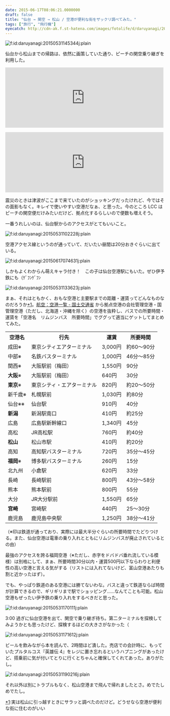```yaml
---
date: 2015-06-17T08:06:21.0000000
draft: false
title: "仙台 → 関空 → 松山 / 空港が便利な街をザックリ調べてみた。"
tags: ["旅行", "飛行機"]
eyecatch: http://cdn-ak.f.st-hatena.com/images/fotolife/d/daruyanagi/20150531/20150531145344.jpg
---
```

<p><span itemscope itemtype="http://schema.org/Photograph"><img src="20150531145344.jpg" alt="f:id:daruyanagi:20150531145344j:plain" title="f:id:daruyanagi:20150531145344j:plain" class="hatena-fotolife" itemprop="image"></span></p><p>仙台から松山までの帰路は、依然に画策していた通り、ピーチの関空乗り継ぎを利用した。</p><p><iframe src="https://hatenablog-parts.com/embed?url=https%3A%2F%2Fblog.daruyanagi.jp%2Fentry%2F2015%2F06%2F10%2F165900" title="サトヤ+プロ生勉強会＠マイクロソフト東北支店 に参加してきたった #satoya #pronama - だるろぐ" class="embed-card embed-blogcard" scrolling="no" frameborder="0" style="display: block; width: 100%; height: 190px; max-width: 500px; margin: 10px 0px;"></iframe></p><p><iframe src="https://hatenablog-parts.com/embed?url=https%3A%2F%2Fblog.daruyanagi.jp%2Fentry%2F2015%2F06%2F02%2F000335" title="松山から仙台へ行くために、まず東京へでる。 - だるろぐ" class="embed-card embed-blogcard" scrolling="no" frameborder="0" style="display: block; width: 100%; height: 190px; max-width: 500px; margin: 10px 0px;"></iframe></p><p>震災のときは津波がここまで来ていたのがショッキングだったけれど、今ではその面影もなく。キレイで使いやすい空港だなぁ、と思った。今のところ LCC はピーチの関空便だけみたいだけど、拠点化するらしいので便数も増えそう。</p><p>一番うれしいのは、仙台駅からのアクセスがとてもいいこと。</p><p><span itemscope itemtype="http://schema.org/Photograph"><img src="20150531102228.jpg" alt="f:id:daruyanagi:20150531102228j:plain" title="f:id:daruyanagi:20150531102228j:plain" class="hatena-fotolife" itemprop="image"></span></p><p>空港アクセス線というのが通っていて、だいたい昼間は20分おきぐらいに出ている。</p><p><span itemscope itemtype="http://schema.org/Photograph"><img src="20150617074631.jpg" alt="f:id:daruyanagi:20150617074631j:plain" title="f:id:daruyanagi:20150617074631j:plain" class="hatena-fotolife" itemprop="image"></span></p><p>しかもよくわからん萌えキャラ付き！　この子は仙台空港駅にもいた。ぜひ伊予鉄にも（ｹﾞﾌﾝｹﾞﾌﾝ</p><p><span itemscope itemtype="http://schema.org/Photograph"><img src="20150531133623.jpg" alt="f:id:daruyanagi:20150531133623j:plain" title="f:id:daruyanagi:20150531133623j:plain" class="hatena-fotolife" itemprop="image"></span></p><p>まぁ、それはともかく、おもな空港と主要駅までの距離・運賃ってどんなものなのだろうか<a href="#f-7100c2ca" name="fn-7100c2ca" title="実は松山に引っ越すときにサラッと調べたのだけど。どうせなら空港が便利な街に住むのがいい">*1</a>。<a href="http://www.mlit.go.jp/koku/15_bf_000310.html">&#x822A;&#x7A7A;&#xFF1A;&#x7A7A;&#x6E2F;&#x4E00;&#x89A7; - &#x56FD;&#x571F;&#x4EA4;&#x901A;&#x7701;</a> から拠点空港の会社管理空港・国管理空港（ただし、北海道・沖縄を除く）の空港を抜粋し、バスでの所要時間・運賃を「空港名　リムジンバス　所要時間」でググって適当にゲットしてまとめてみた。</p>

<table>
<tr>
<th> 空港名	</th>
<th> 行先	</th>
<th> 運賃	</th>
<th> 所要時間</th>
</tr>
<tr>
<td>成田※	</td>
<td>東京シティエアターミナル	</td>
<td>3,000円	</td>
<td>約60～90分</td>
</tr>
<tr>
<td>中部※	</td>
<td>名鉄バスターミナル	</td>
<td>1,000円	</td>
<td>46分～85分</td>
</tr>
<tr>
<td>関西※	</td>
<td>大阪駅前（梅田）	</td>
<td>1,550円	</td>
<td>90分</td>
</tr>
<tr>
<td><b>大阪</b>※	</td>
<td>大阪駅前（梅田）	</td>
<td>640円	</td>
<td>30分</td>
</tr>
<tr>
<td><b>東京</b>※	</td>
<td>東京シティ・エアターミナル	</td>
<td>820円	</td>
<td>約20～50分</td>
</tr>
<tr>
<td>新千歳※	</td>
<td>札幌駅前	</td>
<td>1,030円	</td>
<td>約80分</td>
</tr>
<tr>
<td>仙台※※	</td>
<td>仙台駅	</td>
<td>910円	</td>
<td>40分</td>
</tr>
<tr>
<td><b>新潟</b>	</td>
<td>新潟駅南口	</td>
<td>410円	</td>
<td>約25分</td>
</tr>
<tr>
<td>広島	</td>
<td>広島駅新幹線口	</td>
<td>1,340円	</td>
<td>45分</td>
</tr>
<tr>
<td>高松	</td>
<td>JR高松駅	</td>
<td>760円	</td>
<td>約40分</td>
</tr>
<tr>
<td><b>松山</b>	</td>
<td>松山市駅	</td>
<td>410円	</td>
<td>約20分</td>
</tr>
<tr>
<td>高知	</td>
<td>高知駅バスターミナル	</td>
<td>720円	</td>
<td>35分～45分</td>
</tr>
<tr>
<td><b>福岡</b>※	</td>
<td>博多駅バスターミナル	</td>
<td>260円	</td>
<td>15分</td>
</tr>
<tr>
<td>北九州	</td>
<td>小倉駅	</td>
<td>620円	</td>
<td>33分</td>
</tr>
<tr>
<td>長崎	</td>
<td>長崎駅前	</td>
<td>800円	</td>
<td>43分～58分</td>
</tr>
<tr>
<td>熊本	</td>
<td>熊本駅前	</td>
<td>800円	</td>
<td>55分</td>
</tr>
<tr>
<td>大分	</td>
<td>JR大分駅前	</td>
<td>1,550円	</td>
<td>65分</td>
</tr>
<tr>
<td><b>宮崎</b>	</td>
<td>宮崎駅	</td>
<td>440円	</td>
<td>25～30分</td>
</tr>
<tr>
<td>鹿児島	</td>
<td>鹿児島中央駅	</td>
<td>1,250円	</td>
<td>38分～41分</td>
</tr>
</table><p>（※印は鉄道が通っており、実際には最大半分ぐらいの所要時間でたどりつける。また、仙台空港は電車の乗り入れとともにリムジンバスが廃止されているとの由）</p><p>最強のアクセスを誇る福岡空港（※ただし、赤字をドバドバ垂れ流している模様）は別格にして、まぁ、所要時間30分以内・運賃500円以下ならわりと利便性の高い空港と言える気がする（リストには入れてないけど、富山空港あたりも割と近かったはず）。</p><p>でも、やっぱり鉄道のある空港には勝てないわな。バスと違って鉄道ならば時間が計算できるので、ギリギリまで駅でショッピング……なんてことも可能。松山空港もぜったい伊予鉄の乗り入れをするべきだと思った。</p><p><span itemscope itemtype="http://schema.org/Photograph"><img src="20150531170111.jpg" alt="f:id:daruyanagi:20150531170111j:plain" title="f:id:daruyanagi:20150531170111j:plain" class="hatena-fotolife" itemprop="image"></span></p><p>3:00 過ぎに仙台空港を出て、関空で乗り継ぎ待ち。第二ターミナルを探検してみようかとも思ったけど、探検するほどの大きさがなかった（</p><p><span itemscope itemtype="http://schema.org/Photograph"><img src="20150531171612.jpg" alt="f:id:daruyanagi:20150531171612j:plain" title="f:id:daruyanagi:20150531171612j:plain" class="hatena-fotolife" itemprop="image"></span></p><p>ビールを飲みながら本を読んで、2時間ほど潰した。売店での会計時に、もっていたプルタルコス『英雄伝 4』をレジに置き忘れるというハプニングがあったけど、搭乗前に気が付いてとりに行くとちゃんと確保してくれてあった。ありがたし。</p><p><span itemscope itemtype="http://schema.org/Photograph"><img src="20150531190216.jpg" alt="f:id:daruyanagi:20150531190216j:plain" title="f:id:daruyanagi:20150531190216j:plain" class="hatena-fotolife" itemprop="image"></span></p><p>それ以外は別にトラブルもなく、松山空港まで飛んで帰れましたとさ。めでたしめでたし。</p>
<div class="footnote">
<p class="footnote"><a href="#fn-7100c2ca" name="f-7100c2ca" class="footnote-number">*1</a><span class="footnote-delimiter">:</span><span class="footnote-text">実は松山に引っ越すときにサラッと調べたのだけど。どうせなら空港が便利な街に住むのがいい</span></p>
</div>
